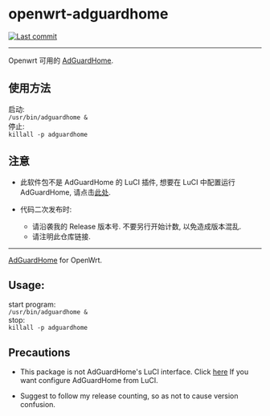 # openwrt-adguardhome

[![Last commit](https://img.shields.io/github/last-commit/KFERMercer/openwrt-adguardhome)](https://github.com/KFERMercer/openwrt-adguardhome/commits/master)

***

Openwrt 可用的 [AdGuardHome](https://github.com/AdguardTeam/AdGuardHome). 

## 使用方法

启动: \
`/usr/bin/adguardhome &`\
停止: \
`killall -p adguardhome`

## 注意

- 此软件包不是 AdGuardHome 的 LuCI 插件, 想要在 LuCI 中配置运行 AdGuardHome, 请点击[此处](https://github.com/KFERMercer/luci-app-adguardhome). 

- 代码二次发布时:  
    - 请沿袭我的 Release 版本号. 不要另行开始计数, 以免造成版本混乱.
    - 请注明此仓库链接.

***

[AdGuardHome](https://github.com/AdguardTeam/AdGuardHome) for OpenWrt. 

## Usage: 

start program: \
`/usr/bin/adguardhome &`\
stop: \
`killall -p adguardhome`

## Precautions

- This package is not AdGuardHome's LuCI interface. Click [here](https://github.com/KFERMercer/luci-app-adguardhome) If you want configure AdGuardHome from LuCI.

- Suggest to follow my release counting, so as not to cause version confusion. 
